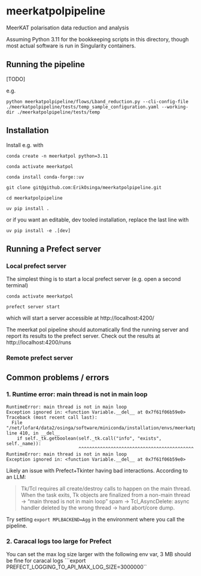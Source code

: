 # meerkatpolpipeline
MeerKAT polarisation data reduction and analysis


Assuming Python 3.11 for the bookkeeping scripts in this directory, though most actual software is run in Singularity containers.

## Running the pipeline
[TODO]

e.g.
```
python meerkatpolpipeline/flows/Lband_reduction.py --cli-config-file ./meerkatpolpipeline/tests/temp_sample_configuration.yaml --working-dir ./meerkatpolpipeline/tests/temp
```

## Installation

Install e.g. with

```
conda create -n meerkatpol python=3.11

conda activate meerkatpol

conda install conda-forge::uv

git clone git@github.com:ErikOsinga/meerkatpolpipeline.git

cd meerkatpolpipeline

uv pip install .
```

or if you want an editable, dev tooled installation, replace the last line with

```
uv pip install -e .[dev]
```


## Running a Prefect server

### Local prefect server
The simplest thing is to start a local prefect server (e.g. open a second terminal)

```
conda activate meerkatpol

prefect server start

```
which will start a server accessible at http://localhost:4200/

The meerkat pol pipeline should automatically find the running server and report its results to the prefect server. Check out the results at http://localhost:4200/runs

### Remote prefect server 






## Common problems / errors

### 1. Runtime error: main thread is not in main loop
```
RuntimeError: main thread is not in main loop
Exception ignored in: <function Variable.__del__ at 0x7f61f06b59e0>
Traceback (most recent call last):
  File "/net/lofar4/data2/osinga/software/miniconda/installation/envs/meerkatpol/lib/python3.11/tkinter/__init__.py", line 410, in __del__
    if self._tk.getboolean(self._tk.call("info", "exists", self._name)):
                           ^^^^^^^^^^^^^^^^^^^^^^^^^^^^^^^^^^^^^^^^^^^
RuntimeError: main thread is not in main loop
Exception ignored in: <function Variable.__del__ at 0x7f61f06b59e0>
```
Likely an issue with Prefect+Tkinter having bad interactions. According to an LLM:
> Tk/Tcl requires all create/destroy calls to happen on the main thread. When the task exits, Tk objects are finalized from a non-main thread → “main thread is not in main loop” spam → Tcl_AsyncDelete: async handler deleted by the wrong thread → hard abort/core dump.



Try setting 
`export MPLBACKEND=Agg`
in the environment where you call the pipeline. 


### 2. Caracal logs too large for Prefect
You can set the max log size larger with the following env var, 3 MB should be fine for caracal logs
```export PREFECT_LOGGING_TO_API_MAX_LOG_SIZE=3000000``
